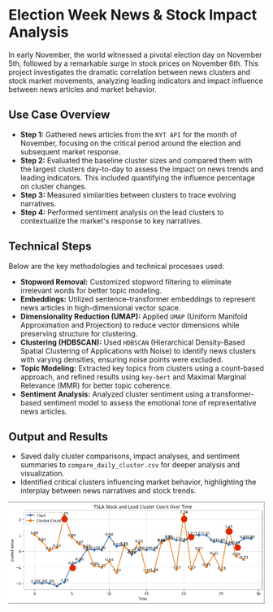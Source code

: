 <h1>Election Week News & Stock Impact Analysis</h1>

<p>In early November, the world witnessed a pivotal election day on November 5th, followed by a remarkable surge in stock prices on November 6th. This project investigates the dramatic correlation between news clusters and stock market movements, analyzing leading indicators and impact influence between news articles and market behavior.</p>

<h2>Use Case Overview</h2>
<ul>
    <li><strong>Step 1:</strong> Gathered news articles from the <code>NYT API</code> for the month of November, focusing on the critical period around the election and subsequent market response.</li>
    <li><strong>Step 2:</strong> Evaluated the baseline cluster sizes and compared them with the largest clusters day-to-day to assess the impact on news trends and leading indicators. This included quantifying the influence percentage on cluster changes.</li>
    <li><strong>Step 3:</strong> Measured similarities between clusters to trace evolving narratives.</li>
    <li><strong>Step 4:</strong> Performed sentiment analysis on the lead clusters to contextualize the market's response to key narratives.</li>
</ul>

<h2>Technical Steps</h2>
<p>Below are the key methodologies and technical processes used:</p>
<ul>
    <li><strong>Stopword Removal:</strong> Customized stopword filtering to eliminate irrelevant words for better topic modeling.</li>
    <li><strong>Embeddings:</strong> Utilized sentence-transformer embeddings to represent news articles in high-dimensional vector space.</li>
    <li><strong>Dimensionality Reduction (UMAP):</strong> Applied <code>UMAP</code> (Uniform Manifold Approximation and Projection) to reduce vector dimensions while preserving structure for clustering.</li>
    <li><strong>Clustering (HDBSCAN):</strong> Used <code>HDBSCAN</code> (Hierarchical Density-Based Spatial Clustering of Applications with Noise) to identify news clusters with varying densities, ensuring noise points were excluded.</li>
    <li><strong>Topic Modeling:</strong> Extracted key topics from clusters using a count-based approach, and refined results using <code>key-bert</code> and Maximal Marginal Relevance (MMR) for better topic coherence.</li>
    <li><strong>Sentiment Analysis:</strong> Analyzed cluster sentiment using a transformer-based sentiment model to assess the emotional tone of representative news articles.</li>
</ul>

<h2>Output and Results</h2>
<ul>
    <li>Saved daily cluster comparisons, impact analyses, and sentiment summaries to <code>compare_daily_cluster.csv</code> for deeper analysis and visualization.</li>
    <li>Identified critical clusters influencing market behavior, highlighting the interplay between news narratives and stock trends.</li>
</ul>
<img src="leading_indicator.png">

